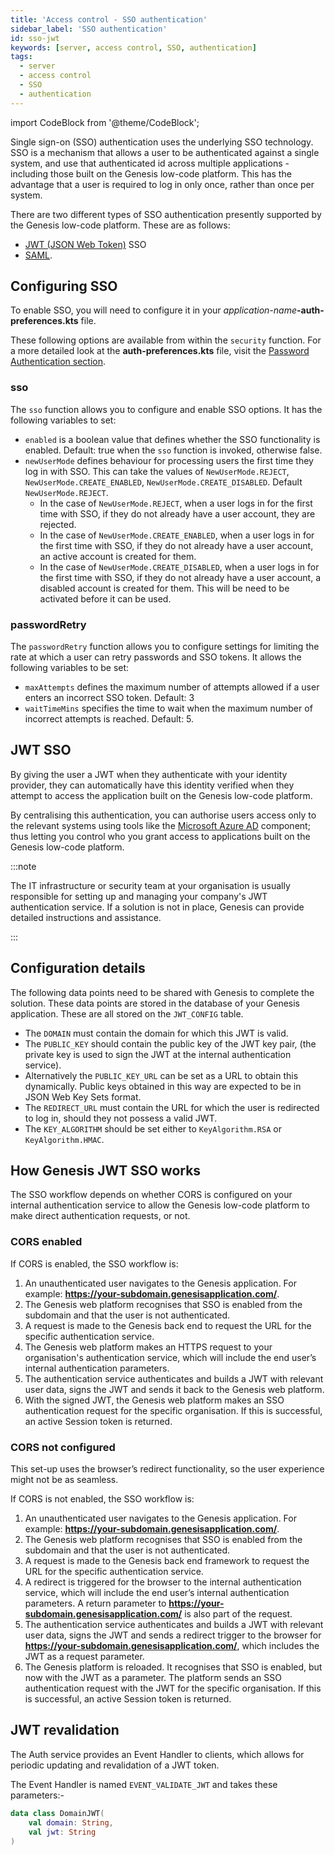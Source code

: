 ```yaml
---
title: 'Access control - SSO authentication'
sidebar_label: 'SSO authentication'
id: sso-jwt
keywords: [server, access control, SSO, authentication]
tags:
  - server
  - access control
  - SSO
  - authentication
---
```



import CodeBlock from '@theme/CodeBlock';

Single sign-on (SSO) authentication uses the underlying SSO technology. SSO is a mechanism that allows a user to be authenticated against a single system, and use that authenticated id across multiple applications - including those built on the Genesis low-code platform. This has the advantage that a user is required to log in only once, rather than once per system.

There are two different types of SSO authentication presently supported by the Genesis low-code platform. These are as follows:

* [JWT (JSON Web Token)](https://jwt.io/introduction) SSO
* [SAML](https://en.wikipedia.org/wiki/Security_Assertion_Markup_Language).

## Configuring SSO

To enable SSO, you will need to configure it in your _application-name_**-auth-preferences.kts** file.

These following options are available from within the `security` function. For a more detailed look at the **auth-preferences.kts** file, visit the [Password Authentication section](../../../server/access-control/password-authentication/).

### sso
The `sso` function allows you to configure and enable SSO options. It has the following variables to set:

* `enabled` is a boolean value that defines whether the SSO functionality is enabled. Default: true when the `sso` function is invoked, otherwise false.
* `newUserMode` defines behaviour for processing users the first time they log in with SSO. This can take the values of `NewUserMode.REJECT`, `NewUserMode.CREATE_ENABLED`, `NewUserMode.CREATE_DISABLED`. Default `NewUserMode.REJECT`.
  * In the case of `NewUserMode.REJECT`, when a user logs in for the first time with SSO, if they do not already have a user account, they are rejected.
  * In the case of `NewUserMode.CREATE_ENABLED`, when a user logs in for the first time with SSO, if they do not already have a user account, an active account is created for them.
  * In the case of `NewUserMode.CREATE_DISABLED`, when a user logs in for the first time with SSO, if they do not already have a user account, a disabled account is created for them. This will be need to be activated before it can be used.

### passwordRetry
The `passwordRetry` function allows you to configure settings for limiting the rate at which a user can retry passwords and SSO tokens. It allows the following variables to be set:

* `maxAttempts` defines the maximum number of attempts allowed if a user enters an incorrect SSO token. Default: 3
* `waitTimeMins` specifies the time to wait when the maximum number of incorrect attempts is reached. Default: 5.


## JWT SSO

By giving the user a JWT when they authenticate with your identity provider, they can automatically have this identity verified when they attempt to access the application built on the Genesis low-code platform.

By centralising this authentication, you can authorise users access only to the relevant systems using tools like the [Microsoft Azure AD](https://azure.microsoft.com/en-gb/services/active-directory/#overview) component; thus letting you control who you grant access to applications built on the Genesis low-code platform.

:::note

The IT infrastructure or security team at your organisation is usually responsible for setting up and managing your company's JWT authentication service. If a solution is not in place, Genesis can provide detailed instructions and assistance.

:::

## Configuration details

The following data points need to be shared with Genesis to complete the solution. These data points are stored in the database of your Genesis application. These are all stored on the `JWT_CONFIG` table.

* The `DOMAIN` must contain the domain for which this JWT is valid.
* The `PUBLIC_KEY` should contain the public key of the JWT key pair, (the private key is used to sign the JWT at the internal authentication service).
* Alternatively the `PUBLIC_KEY_URL` can be set as a URL to obtain this dynamically. Public keys obtained in this way are expected to be in JSON Web Key Sets format.
* The `REDIRECT_URL` must contain the URL for which the user is redirected to log in, should they not possess a valid JWT.
* The `KEY_ALGORITHM` should be set either to `KeyAlgorithm.RSA` or `KeyAlgorithm.HMAC`.

## How Genesis JWT SSO works

The SSO workflow depends on whether CORS is configured on your internal authentication service to allow the Genesis low-code platform to make direct authentication requests, or not.

### CORS enabled

If CORS is enabled, the SSO workflow is:

1. An unauthenticated user navigates to the Genesis application. For example: **https://your-subdomain.genesisapplication.com/**.
2. The Genesis web platform recognises that SSO is enabled from the subdomain and that the user is not authenticated.
3. A request is made to the Genesis back end to request the URL for the specific authentication service.
4. The Genesis web platform makes an HTTPS request to your organisation's authentication service, which will include the end user’s internal authentication parameters.
5. The authentication service authenticates and builds a JWT with relevant user data, signs the JWT and sends it back to the Genesis web platform.
6. With the signed JWT, the Genesis web platform makes an SSO authentication request for the specific organisation. If this is successful, an active Session token is returned.

### CORS not configured

This set-up uses the browser’s redirect functionality, so the user experience might not be as seamless.

If CORS is not enabled, the SSO workflow is:

1. An unauthenticated user navigates to the Genesis application. For example: **https://your-subdomain.genesisapplication.com/**.
2. The Genesis web platform recognises that SSO is enabled from the subdomain and that the user is not authenticated.
3. A request is made to the Genesis back end framework to request the URL for the specific authentication service.
4. A redirect is triggered for the browser to the internal authentication service, which will include the end user’s internal authentication parameters. A return parameter to **https://your-subdomain.genesisapplication.com/** is also part of the request.
5. The authentication service authenticates and builds a JWT with relevant user data, signs the JWT and sends a redirect trigger to the browser for **https://your-subdomain.genesisapplication.com/**, which includes the JWT as a request parameter.
6. The Genesis platform is reloaded. It recognises that SSO is enabled, but now with the JWT as a parameter. The platform sends an SSO authentication request with the JWT for the specific organisation. If this is successful, an active Session token is returned.

## JWT revalidation

The Auth service provides an Event Handler to clients, which allows for periodic updating and revalidation of a JWT token.

The Event Handler is named ```EVENT_VALIDATE_JWT``` and takes these parameters:-

```kotlin
data class DomainJWT(
    val domain: String,
    val jwt: String
)
```


